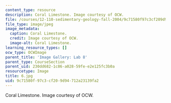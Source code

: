 ```yaml
---
content_type: resource
description: Coral Limestone. Image courtesy of OCW.
file: /courses/12-110-sedimentary-geology-fall-2004/9c71580f97c3cf209d94712a23139fa2_6.jpg
file_type: image/jpeg
image_metadata:
  caption: Coral Limestone.
  credit: Image courtesy of OCW.
  image-alt: Coral Limestone.
learning_resource_types: []
ocw_type: OCWImage
parent_title: 'Image Gallery: Lab 8'
parent_type: CourseSection
parent_uid: 230dd682-1c86-a028-59fe-e2e125fc3b0a
resourcetype: Image
title: 6.jpg
uid: 9c71580f-97c3-cf20-9d94-712a23139fa2
---
```

Coral Limestone. Image courtesy of OCW.

